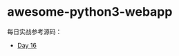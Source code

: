 # awesome-python3-webapp

每日实战参考源码：

* [Day 16](https://github.com/xiaozhu2019/awesome-python3-webapp/tree/day-16)
